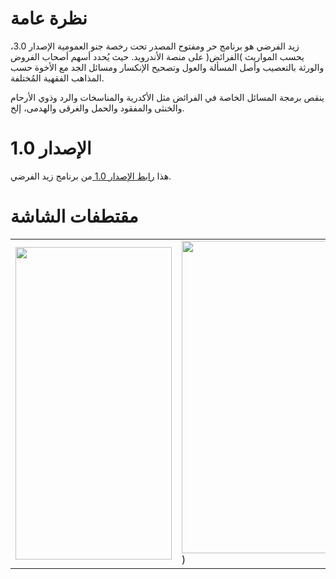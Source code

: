 نظرة عامة
========
زيد الفرضي هو برنامج حر ومفتوح المصدر تحت رخصة جنو العمومية الإصدار 3.0، يحسب المواريث )الفرائض(
 على منصة الأندرويد. حيث يُحدد أسهم أصحاب الفروض والورثة بالتعصيب وأصل المسألة والعول وتصحيح الإنكسار ومسائل الجد مع الأخوة حسب المذاهب الفقهية المُختلفة.
 
  ينقص برمجة المسائل الخاصة في الفرائض مثل الأكدرية والمناسخات والرد وذوي الأرحام والخنثى والمفقود والحمل والغرقى والهدمى، إلخ.

الإصدار 1.0
==========
هذا [رابط الإصدار 1.0 ](https://github.com/cdjalel/Zaid/releases/download/v1.0/zaid-alfaradi.apk) من برنامج زيد الفرضي.

مقتطفات الشاشة
==============
||||
|-|-|-| 
|<img src="https://user-images.githubusercontent.com/5300525/81501119-7b6ed200-92ce-11ea-815f-c1db659e66e4.jpg" height="500" width="250"/>|<img src="https://user-images.githubusercontent.com/5300525/81501120-7e69c280-92ce-11ea-8647-b2a0d030582c.jpg" height="500" width="250"/>)|<img src="https://user-images.githubusercontent.com/5300525/81501122-80cc1c80-92ce-11ea-9d91-f40733713176.jpg" height="500" width="250"/>| 
